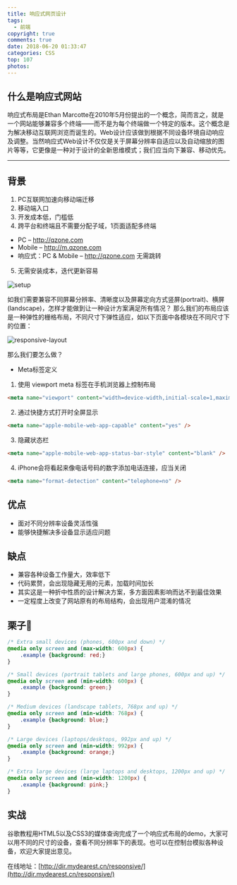 ```yaml
---
title: 响应式网页设计
tags:
  - 前端
copyright: true
comments: true
date: 2018-06-20 01:33:47
categories: CSS
top: 107
photos:
---
```


## 什么是响应式网站

响应式布局是Ethan Marcotte在2010年5月份提出的一个概念，简而言之，就是一个网站能够兼容多个终端——而不是为每个终端做一个特定的版本。这个概念是为解决移动互联网浏览而诞生的。Web设计应该做到根据不同设备环境自动响应及调整。当然响应式Web设计不仅仅是关于屏幕分辨率自适应以及自动缩放的图片等等，它更像是一种对于设计的全新思维模式；我们应当向下兼容、移动优先。

--- 
<!--more -->

## 背景

1. PC互联网加速向移动端迁移
2. 移动端入口
3. 开发成本低，门槛低
4. 跨平台和终端且不需要分配子域，1页面适配多终端

- PC – http://qzone.com
- Mobile – http://m.qzone.com
- 响应式：PC & Mobile – http://qzone.com 无需跳转
5. 无需安装成本，迭代更新容易

![setup](http://cdn.mydearest.cn/blog/images/setup.png)

如我们需要兼容不同屏幕分辨率、清晰度以及屏幕定向方式竖屏(portrait)、横屏(landscape)，怎样才能做到让一种设计方案满足所有情况？
那么我们的布局应该是一种弹性的栅格布局，不同尺寸下弹性适应，如以下页面中各模块在不同尺寸下的位置：

![responsive-layout](http://cdn.mydearest.cn/blog/images/responsive-layout.png)

那么我们要怎么做？
- Meta标签定义

1. 使用 viewport meta 标签在手机浏览器上控制布局
```html
<meta name="viewport" content="width=device-width,initial-scale=1,maximum-scale=1" />
```

2. 通过快捷方式打开时全屏显示
```html
<meta name="apple-mobile-web-app-capable" content="yes" />
```

3. 隐藏状态栏
```html
<meta name="apple-mobile-web-app-status-bar-style" content="blank" />
```

4. iPhone会将看起来像电话号码的数字添加电话连接，应当关闭
```html
<meta name="format-detection" content="telephone=no" />
```

## 优点

- 面对不同分辨率设备灵活性强
- 能够快捷解决多设备显示适应问题

## 缺点

- 兼容各种设备工作量大，效率低下
- 代码累赘，会出现隐藏无用的元素，加载时间加长
- 其实这是一种折中性质的设计解决方案，多方面因素影响而达不到最佳效果
- 一定程度上改变了网站原有的布局结构，会出现用户混淆的情况

## 栗子🌰

```css
/* Extra small devices (phones, 600px and down) */
@media only screen and (max-width: 600px) {
    .example {background: red;}
}

/* Small devices (portrait tablets and large phones, 600px and up) */
@media only screen and (min-width: 600px) {
    .example {background: green;}
}

/* Medium devices (landscape tablets, 768px and up) */
@media only screen and (min-width: 768px) {
    .example {background: blue;}
} 

/* Large devices (laptops/desktops, 992px and up) */
@media only screen and (min-width: 992px) {
    .example {background: orange;}
} 

/* Extra large devices (large laptops and desktops, 1200px and up) */
@media only screen and (min-width: 1200px) {
    .example {background: pink;}
}
```

## 实战

谷歌教程用HTML5以及CSS3的媒体查询完成了一个响应式布局的demo，大家可以用不同的尺寸的设备，查看不同分辨率下的表现。也可以在控制台模拟各种设备，欢迎大家提出意见。

在线地址：[http://dir.mydearest.cn/responsive/](http://dir.mydearest.cn/responsive/)
